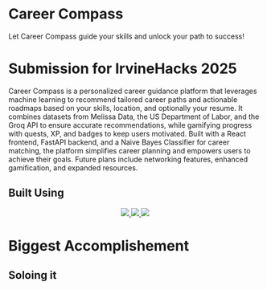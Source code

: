 # Career Compass
Let Career Compass guide your skills and unlock your path to success!

# Submission for IrvineHacks 2025

Career Compass is a personalized career guidance platform that leverages machine learning to recommend tailored career paths and actionable roadmaps based on your skills, location, and optionally your resume. It combines datasets from Melissa Data, the US Department of Labor, and the Groq API to ensure accurate recommendations, while gamifying progress with quests, XP, and badges to keep users motivated. Built with a React frontend, FastAPI backend, and a Naive Bayes Classifier for career matching, the platform simplifies career planning and empowers users to achieve their goals. Future plans include networking features, enhanced gamification, and expanded resources.

## Built Using
<p align="center">
  <a href="https://skillicons.dev">
    <img src="https://skillicons.dev/icons?i=javascript,react,python,sqlite,fastapi" />
    <img src="https://skillicons.dev/icons?i=vite">
    <img src="https://skillicons.dev/icons?i=sklearn">
  </a>
</p>

# Biggest Accomplishement
## **Soloing it**

